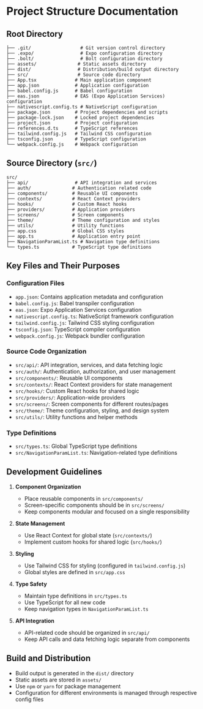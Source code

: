 # Project Structure Documentation

## Root Directory
```
├── .git/                  # Git version control directory
├── .expo/                 # Expo configuration directory
├── .bolt/                 # Bolt configuration directory
├── assets/               # Static assets directory
├── dist/                 # Distribution/build output directory
├── src/                  # Source code directory
├── App.tsx              # Main application component
├── app.json             # Application configuration
├── babel.config.js      # Babel configuration
├── eas.json             # EAS (Expo Application Services) configuration
├── nativescript.config.ts # NativeScript configuration
├── package.json         # Project dependencies and scripts
├── package-lock.json    # Locked project dependencies
├── project.json         # Project configuration
├── references.d.ts      # TypeScript references
├── tailwind.config.js   # Tailwind CSS configuration
├── tsconfig.json        # TypeScript configuration
└── webpack.config.js    # Webpack configuration
```

## Source Directory (`src/`)
```
src/
├── api/                 # API integration and services
├── auth/               # Authentication related code
├── components/         # Reusable UI components
├── contexts/           # React Context providers
├── hooks/              # Custom React hooks
├── providers/          # Application providers
├── screens/            # Screen components
├── theme/              # Theme configuration and styles
├── utils/              # Utility functions
├── app.css             # Global CSS styles
├── app.ts              # Application entry point
├── NavigationParamList.ts # Navigation type definitions
└── types.ts            # TypeScript type definitions
```

## Key Files and Their Purposes

### Configuration Files
- `app.json`: Contains application metadata and configuration
- `babel.config.js`: Babel transpiler configuration
- `eas.json`: Expo Application Services configuration
- `nativescript.config.ts`: NativeScript framework configuration
- `tailwind.config.js`: Tailwind CSS styling configuration
- `tsconfig.json`: TypeScript compiler configuration
- `webpack.config.js`: Webpack bundler configuration

### Source Code Organization
- `src/api/`: API integration, services, and data fetching logic
- `src/auth/`: Authentication, authorization, and user management
- `src/components/`: Reusable UI components
- `src/contexts/`: React Context providers for state management
- `src/hooks/`: Custom React hooks for shared logic
- `src/providers/`: Application-wide providers
- `src/screens/`: Screen components for different routes/pages
- `src/theme/`: Theme configuration, styling, and design system
- `src/utils/`: Utility functions and helper methods

### Type Definitions
- `src/types.ts`: Global TypeScript type definitions
- `src/NavigationParamList.ts`: Navigation-related type definitions

## Development Guidelines

1. **Component Organization**
   - Place reusable components in `src/components/`
   - Screen-specific components should be in `src/screens/`
   - Keep components modular and focused on a single responsibility

2. **State Management**
   - Use React Context for global state (`src/contexts/`)
   - Implement custom hooks for shared logic (`src/hooks/`)

3. **Styling**
   - Use Tailwind CSS for styling (configured in `tailwind.config.js`)
   - Global styles are defined in `src/app.css`

4. **Type Safety**
   - Maintain type definitions in `src/types.ts`
   - Use TypeScript for all new code
   - Keep navigation types in `NavigationParamList.ts`

5. **API Integration**
   - API-related code should be organized in `src/api/`
   - Keep API calls and data fetching logic separate from components

## Build and Distribution
- Build output is generated in the `dist/` directory
- Static assets are stored in `assets/`
- Use `npm` or `yarn` for package management
- Configuration for different environments is managed through respective config files 